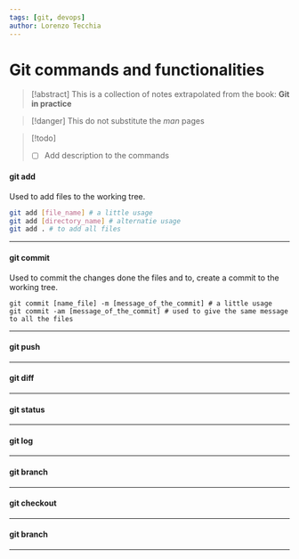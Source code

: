 ```yaml
---
tags: [git, devops]
author: Lorenzo Tecchia
---
```

# Git commands and functionalities
> [!abstract] 
> This is a collection of notes extrapolated from the book: **Git in practice**

>[!danger] 
> This do not substitute the *man* pages

>[!todo] 
> - [ ] Add description to the commands

#### git add
Used to add files to the working tree.
```bash
git add [file_name] # a little usage
git add [directory_name] # alternatie usage 
git add . # to add all files
```
----
#### git commit
Used to commit the changes done the files and to, create a commit to the working tree.
```shell
git commit [name_file] -m [message_of_the_commit] # a little usage
git commit -am [message_of_the_commit] # used to give the same message to all the files
```

----
#### git push

----
#### git diff
----
#### git status
----
#### git log
----
#### git branch
----
#### git checkout
----
#### git branch
----

